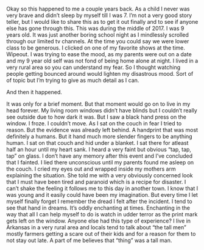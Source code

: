 Okay so this happened to me a couple years back. As a child I never was very brave and didn’t sleep by myself till I was 7. I’m not a very good story teller, but I would like to share this as to get it out finally and to see if anyone else has gone through this. This was during the middle of 2017. I was 9 years old. It was just another boring school night as I mindlessly scrolled through our limited tv channels. At the time you could say we were lower class to be generous. I clicked on one of my favorite shows at the time. Wipeout. I was trying to ease the mood, as my parents were out on a date and my 9 year old self was not fond of being home alone at night. I lived in a very rural area so you can understand my fear. So I thought watching people getting bounced around would lighten my disastrous mood. Sort of of topic but I’m trying to give as much detail as I can. 

And then it happened.

It was only for a brief moment. But that moment would go on to live in my head forever. My living room windows didn’t have blinds but I couldn’t really see outside due to how dark it was. But I saw a black hand press on the window. I froze. I couldn’t move. As I sat on the couch in fear I tried to reason. But the evidence was already left behind. A handprint that was most definitely a humans. But it hand much more slender fingers to be anything human. I sat on that couch and hid under a blanket. I sat there for atleast half an hour until my heart sank. I heard a very faint but obvious “tap, tap, tap” on glass. I don’t have any memory after this event and I’ve concluded that I fainted. I lied there unconscious until my parents found me asleep on the couch. I cried my eyes out and wrapped inside my mothers arm explaining the situation. She told me with a very obviously concerned look that I must have been tired and paranoid which is a recipe for disaster. I can’t shake the feeling it follows me to this day in another town. I know that I was young and it easily could have been my imagination. But every time I let myself finally forget I remember the dread I felt after the incident. I tend to see that hand in dreams. It’s oddly enchanting at times. Enchanting in the way that all I can help myself to do is watch in udder terror as the print mark gets left on the window. Anyone else had this type of experience? I live in Arkansas in a very rural area and locals tend to talk about “the tall men” mostly farmers getting a scare out of their kids and for a reason for them to not stay out late. A part of me believes that “thing” was a tall man.